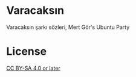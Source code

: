 # Varacaksın

Varacaksın şarkı sözleri, Mert Gör's Ubuntu Party

# License

[CC BY-SA 4.0 or later](by-sa.markdown)
